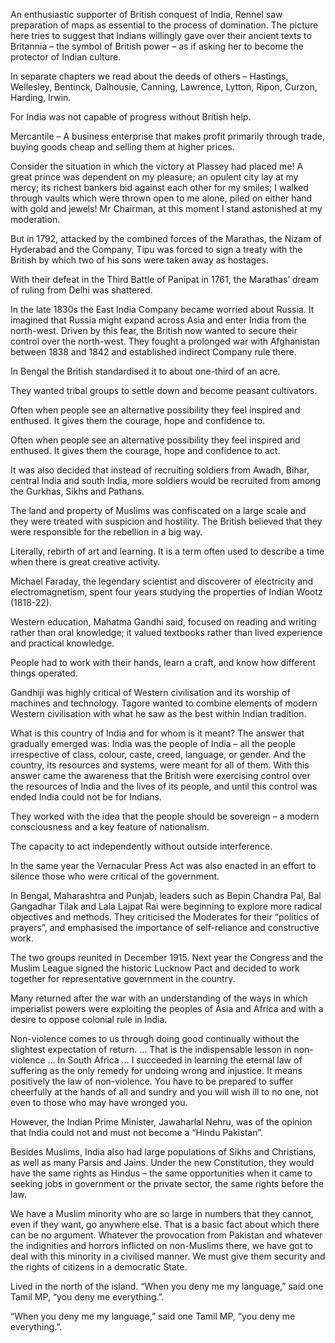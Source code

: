 

An enthusiastic supporter of British conquest of India, Rennel saw preparation of maps as essential to the process of domination. The picture here tries to suggest that Indians willingly gave over their ancient texts to Britannia – the symbol of British power – as if asking her to become the protector of Indian culture.

In separate chapters we read about the deeds of others – Hastings, Wellesley, Bentinck, Dalhousie, Canning, Lawrence, Lytton, Ripon, Curzon, Harding, Irwin.

For India was not capable of progress without British help.

Mercantile – A business enterprise that makes profit primarily through trade, buying goods cheap and selling them at higher prices.

Consider the situation in which the victory at Plassey had placed me! A great prince was dependent on my pleasure; an opulent city lay at my mercy; its richest bankers bid against each other for my smiles; I walked through vaults which were thrown open to me alone, piled on either hand with gold and jewels! Mr Chairman, at this moment I stand astonished at my moderation.

But in 1792, attacked by the combined forces of the Marathas, the Nizam of Hyderabad and the Company, Tipu was forced to sign a treaty with the British by which two of his sons were taken away as hostages.

With their defeat in the Third Battle of Panipat in 1761, the Marathas’ dream of ruling from Delhi was shattered.

In the late 1830s the East India Company became worried about Russia. It imagined that Russia might expand across Asia and enter India from the north-west. Driven by this fear, the British now wanted to secure their control over the north-west. They fought a prolonged war with Afghanistan between 1838 and 1842 and established indirect Company rule there.

In Bengal the British standardised it to about one-third of an acre.

They wanted tribal groups to settle down and become peasant cultivators.

Often when people see an alternative possibility they feel inspired and enthused. It gives them the courage, hope and confidence to.

Often when people see an alternative possibility they feel inspired and enthused. It gives them the courage, hope and confidence to act.

It was also decided that instead of recruiting soldiers from Awadh, Bihar, central India and south India, more soldiers would be recruited from among the Gurkhas, Sikhs and Pathans.

The land and property of Muslims was confiscated on a large scale and they were treated with suspicion and hostility. The British believed that they were responsible for the rebellion in a big way.

Literally, rebirth of art and learning. It is a term often used to describe a time when there is great creative activity.

Michael Faraday, the legendary scientist and discoverer of electricity and electromagnetism, spent four years studying the properties of Indian Wootz (1818-22).

Western education, Mahatma Gandhi said, focused on reading and writing rather than oral knowledge; it valued textbooks rather than lived experience and practical knowledge.

People had to work with their hands, learn a craft, and know how different things operated.

Gandhiji was highly critical of Western civilisation and its worship of machines and technology. Tagore wanted to combine elements of modern Western civilisation with what he saw as the best within Indian tradition.

What is this country of India and for whom is it meant? The answer that gradually emerged was: India was the people of India – all the people irrespective of class, colour, caste, creed, language, or gender. And the country, its resources and systems, were meant for all of them. With this answer came the awareness that the British were exercising control over the resources of India and the lives of its people, and until this control was ended India could not be for Indians.

They worked with the idea that the people should be sovereign – a modern consciousness and a key feature of nationalism.

The capacity to act independently without outside interference.

In the same year the Vernacular Press Act was also enacted in an effort to silence those who were critical of the government.

In Bengal, Maharashtra and Punjab, leaders such as Bepin Chandra Pal, Bal Gangadhar Tilak and Lala Lajpat Rai were beginning to explore more radical objectives and methods. They criticised the Moderates for their “politics of prayers”, and emphasised the importance of self-reliance and constructive work.

The two groups reunited in December 1915. Next year the Congress and the Muslim League signed the historic Lucknow Pact and decided to work together for representative government in the country.

Many returned after the war with an understanding of the ways in which imperialist powers were exploiting the peoples of Asia and Africa and with a desire to oppose colonial rule in India.

Non-violence comes to us through doing good continually without the slightest expectation of return. … That is the indispensable lesson in non-violence … In South Africa … I succeeded in learning the eternal law of suffering as the only remedy for undoing wrong and injustice. It means positively the law of non-violence. You have to be prepared to suffer cheerfully at the hands of all and sundry and you will wish ill to no one, not even to those who may have wronged you.

However, the Indian Prime Minister, Jawaharlal Nehru, was of the opinion that India could not and must not become a “Hindu Pakistan”.

Besides Muslims, India also had large populations of Sikhs and Christians, as well as many Parsis and Jains. Under the new Constitution, they would have the same rights as Hindus – the same opportunities when it came to seeking jobs in government or the private sector, the same rights before the law.

We have a Muslim minority who are so large in numbers that they cannot, even if they want, go anywhere else. That is a basic fact about which there can be no argument. Whatever the provocation from Pakistan and whatever the indignities and horrors inflicted on non-Muslims there, we have got to deal with this minority in a civilised manner. We must give them security and the rights of citizens in a democratic State.

Lived in the north of the island. “When you deny me my language,” said one Tamil MP, “you deny me everything.”.

“When you deny me my language,” said one Tamil MP, “you deny me everything.”.


